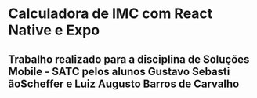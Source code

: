 ﻿# Calculadora de IMC com React Native e Expo
 
 ## Trabalho realizado para a disciplina de Soluções Mobile - SATC pelos alunos Gustavo Sebasti ãoScheffer e Luiz Augusto Barros de Carvalho
